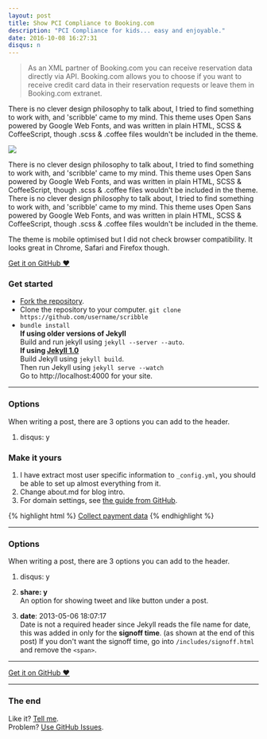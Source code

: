 ```yaml
---
layout: post
title: Show PCI Compliance to Booking.com
description: "PCI Compliance for kids... easy and enjoyable."
date: 2016-10-08 16:27:31
disqus: n
---
```


> As an XML partner of Booking.com you can receive reservation data directly via API. Booking.com allows you to choose if you want to receive credit card data in their reservation requests or leave them in Booking.com extranet.

There is no clever design philosophy to talk about, I tried to find something to work with, and 'scribble' came to my mind. This theme uses Open Sans powered by Google Web Fonts, and was written in plain HTML, SCSS & CoffeeScript, though .scss & .coffee files wouldn't be included in the theme.

<img src="{{ site.baseurl }}assets/images/swiss1.jpg">

There is no clever design philosophy to talk about, I tried to find something to work with, and 'scribble' came to my mind. This theme uses Open Sans powered by Google Web Fonts, and was written in plain HTML, SCSS & CoffeeScript, though .scss & .coffee files wouldn't be included in the theme.
There is no clever design philosophy to talk about, I tried to find something to work with, and 'scribble' came to my mind. This theme uses Open Sans powered by Google Web Fonts, and was written in plain HTML, SCSS & CoffeeScript, though .scss & .coffee files wouldn't be included in the theme.

The theme is mobile optimised but I did not check browser compatibility. It looks great in Chrome, Safari and Firefox though.

<a href="https://github.com/muan/scribble" target="_blank" class="big-button gray">Get it on GitHub &hearts;</a>


### Get started

- [Fork the repository](https://github.com/muan/scribble/fork).
- Clone the repository to your computer. `git clone https://github.com/username/scribble`
- `bundle install`<br>
**If using older versions of Jekyll**<br />
  Build and run jekyll using `jekyll --server --auto`.<br />
  **If using [Jekyll 1.0](http://blog.parkermoore.de/2013/05/06/jekyll-1-dot-0-released/)**<br />
  Build Jekyll using `jekyll build`.<br />
  Then run Jekyll using `jekyll serve --watch`<br />
  Go to http://localhost:4000 for your site.

---

### Options

When writing a post, there are 3 options you can add to the header.

1. disqus: y

### Make it yours


1. I have extract most user specific information to `_config.yml`, you should be able to set up almost everything from it.<br />
2. Change about.md for blog intro.
3. For domain settings, see [the guide from GitHub](https://help.github.com/articles/setting-up-a-custom-domain-with-pages).


{% highlight html %}
<a href="https://pilot.datatrans.biz/upp/jsp/upStart.jsp
            ?merchantId=1100004624
            &refno=pci-proxy-redirect
            &amount=1
            &currency=CHF
            &theme=DT2015
            &uppAliasOnly=yes">Collect payment data</a>
{% endhighlight %}

---

### Options

When writing a post, there are 3 options you can add to the header.

1. disqus: y

2. **share: y**<br />
  An option for showing tweet and like button under a post.

3. **date**: 2013-05-06 18:07:17<br />
  Date is not a required header since Jekyll reads the file name for date, this was added in only for the **signoff time**. (as shown at the end of this post) If you don't want the signoff time, go into `/includes/signoff.html` and remove the `<span>`.

---

<a href="https://github.com/muan/scribble" target="_blank" class="big-button red">Get it on GitHub &hearts;</a>

---

### The end

Like it? [Tell me](http://twitter.com/muanchiou).<br/>
Problem? [Use GitHub Issues](https://github.com/muan/scribble).
